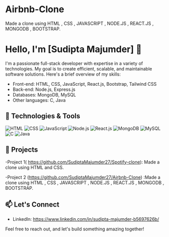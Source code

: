 # Airbnb-Clone
Made a clone using HTML , CSS , JAVASCRIPT , NODE.JS , REACT.JS , MONGODB , BOOTSTRAP. 

# Hello, I'm [Sudipta Majumder] 👋

I'm a passionate full-stack developer with expertise in a variety of technologies. My goal is to create efficient, scalable, and maintainable software solutions. Here's a brief overview of my skills:

- Front-end: HTML, CSS, JavaScript, React.js, Bootstrap, Tailwind CSS
- Back-end: Node.js, Express.js
- Databases: MongoDB, MySQL
- Other languages: C, Java

## 🔧 Technologies & Tools

![HTML](https://img.shields.io/badge/HTML-5-orange?style=for-the-badge&logo=html5)
![CSS](https://img.shields.io/badge/CSS-3-blue?style=for-the-badge&logo=css3)
![JavaScript](https://img.shields.io/badge/JavaScript-ES6-yellow?style=for-the-badge&logo=javascript)
![Node.js](https://img.shields.io/badge/Node.js-v14.17-green?style=for-the-badge&logo=node.js)
![React.js](https://img.shields.io/badge/React.js-v17.0-blue?style=for-the-badge&logo=react)
![MongoDB](https://img.shields.io/badge/MongoDB-v4.4-green?style=for-the-badge&logo=mongodb)
![MySQL](https://img.shields.io/badge/MySQL-v8.0-blue?style=for-the-badge&logo=mysql)
![C](https://img.shields.io/badge/C-11-blue?style=for-the-badge&logo=c)
![Java](https://img.shields.io/badge/Java-11-red?style=for-the-badge&logo=java)

## 🚀 Projects

-Project 1( https://github.com/SudiptaMajumder27/Spotify-clone): Made a clone using HTML and 
 CSS.

 
 -Project 2 (https://github.com/SudiptaMajumder27/Airbnb-Clone) :Made a clone using HTML , CSS , JAVASCRIPT , NODE.JS , REACT.JS , MONGODB , BOOTSTRAP. 

## 📫 Let's Connect

- LinkedIn: https://www.linkedin.com/in/sudipta-majumder-b5697626b/

Feel free to reach out, and let's build something amazing together!
